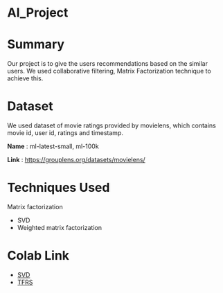 # AI_Project

Summary
===============
Our project is to give the users recommendations based on the similar users. We used collaborative filtering, Matrix Factorization technique to achieve this.

Dataset
============
We used dataset of movie ratings provided by movielens, which contains movie id, user id, ratings and timestamp.

**Name** : ml-latest-small, ml-100k


**Link** : https://grouplens.org/datasets/movielens/

Techniques Used
==================
Matrix factorization
- SVD
- Weighted matrix factorization

Colab Link
==================
- [SVD](https://colab.research.google.com/drive/1W8vhRSFFPjatGcI4Bk3QysVa1do94cGN?usp=sharing)
- [TFRS](https://colab.research.google.com/drive/1YqGZFSYv9AAkaaL70TsMp-ISoaG69Px6?usp=sharing)

